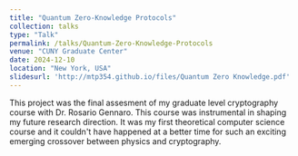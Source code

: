 ```yaml
---
title: "Quantum Zero-Knowledge Protocols"
collection: talks
type: "Talk"
permalink: /talks/Quantum-Zero-Knowledge-Protocols
venue: "CUNY Graduate Center"
date: 2024-12-10
location: "New York, USA"
slidesurl: 'http://mtp354.github.io/files/Quantum Zero Knowledge.pdf'
---
```


This project was the final assesment of my graduate level cryptography course with Dr. Rosario Gennaro. This course was instrumental in shaping my future research direction. It was my first theoretical computer science course and it couldn't have happened at a better time for such an exciting emerging crossover between physics and cryptography.